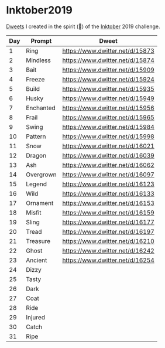 # Inktober2019

[Dweets](https://www.dwitter.net/) I created in the spirit (👻) of the [Inktober](https://inktober.com/) 2019 challenge.

| Day | Prompt | Dweet |
| --- | ------ | ----- |
| 1   | Ring   | https://www.dwitter.net/d/15873 |
| 2   | Mindless | https://www.dwitter.net/d/15874 |
| 3 | Bait | https://www.dwitter.net/d/15909 |
| 4 | Freeze | https://www.dwitter.net/d/15924 |
| 5 | Build | https://www.dwitter.net/d/15935 |
| 6 | Husky | https://www.dwitter.net/d/15949 |
| 7 | Enchanted | https://www.dwitter.net/d/15956 |
| 8 | Frail | https://www.dwitter.net/d/15965 |
| 9 | Swing | https://www.dwitter.net/d/15984 |
| 10 | Pattern | https://www.dwitter.net/d/15998 |
| 11 | Snow | https://www.dwitter.net/d/16021 |
| 12 | Dragon | https://www.dwitter.net/d/16039 | 
| 13 | Ash | https://www.dwitter.net/d/16062 |
| 14 | Overgrown | https://www.dwitter.net/d/16097 |
| 15 | Legend | https://www.dwitter.net/d/16123 |
| 16 | Wild | https://www.dwitter.net/d/16133 |
| 17 | Ornament | https://www.dwitter.net/d/16153 |
| 18 | Misfit | https://www.dwitter.net/d/16159 |
| 19 | Sling | https://www.dwitter.net/d/16177 |
| 20 | Tread | https://www.dwitter.net/d/16197 |
| 21 | Treasure | https://www.dwitter.net/d/16210 |
| 22 | Ghost | https://www.dwitter.net/d/16242 |
| 23 | Ancient | https://www.dwitter.net/d/16254 |
| 24 | Dizzy | | 
| 25 | Tasty | |
| 26 | Dark | |
| 27 | Coat | |
| 28 | Ride | |
| 29 | Injured | |
| 30 | Catch | |
| 31 | Ripe | |
